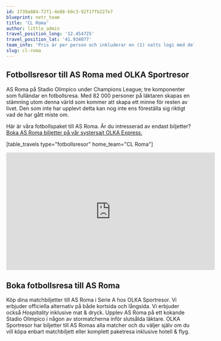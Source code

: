 ```yaml
---
id: 1739a884-72f1-4e88-b9c3-92f17fb227e7
blueprint: netr_team
title: 'CL Roma'
author: little_admin
travel_position_long: '12.454725'
travel_position_lat: '41.934077'
team_info: 'Pris är per person och inkluderar en (1) natts logi med del i dubbelrum på 3*** hotell i Rom, frukost på hotellet samt matchbiljett på arenans kortsida. OBS! Priset som också inkluderar flyg är ett frånpris.'
slug: cl-roma
---
```

<h2>Fotbollsresor till AS Roma med OLKA Sportresor</h2>
<p>AS Roma på Stadio Olimpico under Champions League; tre komponenter som fulländar en fotbollsresa. Med 82 000 personer på läktaren skapas en stämning utom denna värld som kommer att skapa ett minne för resten av livet. Den som inte har upplevt detta kan nog inte ens föreställa sig riktigt vad de har gått miste om.</p>
<p>Här är våra fotbollspaket till AS Roma. Är du intresserad av endast biljetter? <a href="https://www.olkaexpress.se/fotbollsbiljetter/champions-league/rom/as-roma">Boka AS Roma biljetter på vår systersajt OLKA Express.</a></p>
<p>[table_travels type="fotbollsresor" home_team="CL Roma"]</p>
<p><iframe src="https://www.youtube.com/embed/Tfcw46r9JSc" width="560" height="315" frameborder="0" allowfullscreen="allowfullscreen" data-mce-fragment="1"></iframe></p>
<h2>Boka fotbollsresa till AS Roma</h2>
<p>Köp dina matchbiljetter till AS Roma i Serie A hos OLKA Sportresor. Vi erbjuder officiella alternativ på både kortsida och långsida. Vi erbjuder också <em>Hospitality</em> inklusive mat &amp; dryck. Upplev AS Roma på ett kokande Stadio Olimpico i någon av stormatcherna inför slutsålda läktare. OLKA Sportresor har biljetter till AS Romas alla matcher och du väljer själv om du vill köpa enbart matchbiljett eller komplett paketresa inklusive hotell &amp; flyg.</p>
